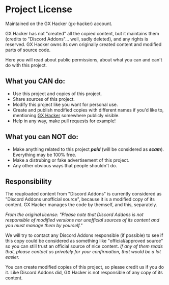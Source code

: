 # Project License

Maintained on the GX Hacker (gx-hacker) account.

GX Hacker has not "created" all the copied content, but it maintains them (credits to "Discord Addons"... well, sadly deleted), and any rights is reserved. GX Hacker owns its own originally created content and modified parts of source code.

Here you will read about public permissions, about what you can and can't do with this project.

## What you CAN do:

- Use this project and copies of this project.
- Share sources of this project.
- Modify this project like you want for personal use.
- Create and publish modified copies with different names if you'd like to, mentioning [GX Hacker](https://github.com/gx-hacker) somewhere publicly visible.
- Help in any way, make pull requests for example!

## What you can NOT do:

- Make anything related to this project ***paid*** (will be considered as ***scam***). Everything may be 100% free.
- Make a distrubing or fake advertisement of this project.
- Any other obvious ways that people shouldn't do.

## Responsibility

The reuploaded content from "Discord Addons" is currently considered as "Discord Addons unofficial source", because it is a modified copy of its content. GX Hacker manages the code by themself, and this, separately.

*From the original license: "Please note that Discord Addons is not responsible of modified versions nor unofficial sources of its content and you must manage them by yourself."*

We will try to contact any Discord Addons responsible (if possible) to see if this copy could be considered as something like "official/approved source" so you can still trust an official source of nice content. *If any of them reads that, please contact us privately for your confirmation, that would be a lot easier.*

You can create modified copies of this project, so please credit us if you do it. Like Discord Addons did, GX Hacker is not responsible of any copy of its content.
